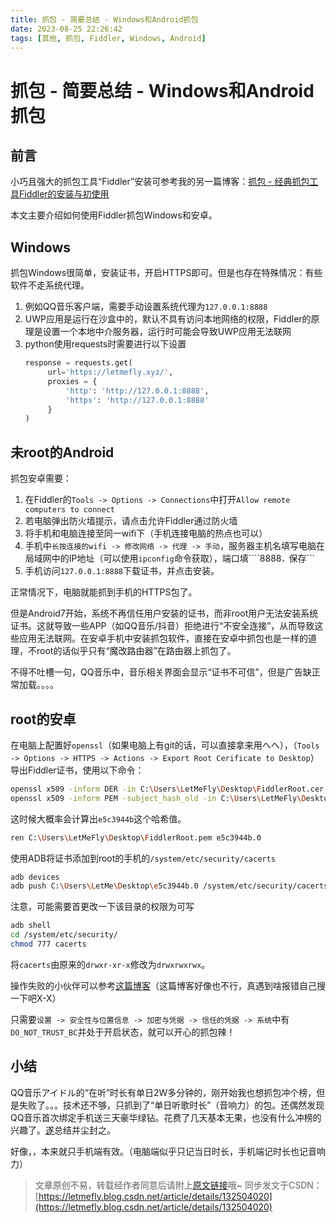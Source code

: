 ```yaml
---
title: 抓包 - 简要总结 - Windows和Android抓包
date: 2023-08-25 22:26:42
tags: [其他, 抓包, Fiddler, Windows, Android]
---
```


# 抓包 - 简要总结 - Windows和Android抓包

## 前言

小巧且强大的抓包工具“Fiddler”安装可参考我的另一篇博客：[抓包 - 经典抓包工具Fiddler的安装与初使用](https://blog.letmefly.xyz/2023/02/04/Other-PacketCapture-FiddlerInsrallmentAndFirstUse/)

本文主要介绍如何使用Fiddler抓包Windows和安卓。

## Windows

抓包Windows很简单，安装证书，开启HTTPS即可。但是也存在特殊情况：有些软件不走系统代理。

1. 例如QQ音乐客户端，需要手动设置系统代理为```127.0.0.1:8888```
2. UWP应用是运行在沙盒中的，默认不具有访问本地网络的权限，Fiddler的原理是设置一个本地中介服务器，运行时可能会导致UWP应用无法联网
3. python使用requests时需要进行以下设置
   ```python
   response = requests.get(
        url='https://letmefly.xyz/',
        proxies = {
            'http': 'http://127.0.0.1:8888',
            'https': 'http://127.0.0.1:8888'
        }
   )
   ```

## 未root的Android

抓包安卓需要：

1. 在Fiddler的```Tools -> Options -> Connections```中打开```Allow remote computers to connect```
2. 若电脑弹出防火墙提示，请点击允许Fiddler通过防火墙
3. 将手机和电脑连接至同一wifi下（手机连接电脑的热点也可以）
4. 手机中```长按连接的wifi -> 修改网络 -> 代理 -> 手动```，服务器主机名填写电脑在局域网中的IP地址（可以使用```ipconfig```命令获取），端口填````8888```，```保存```
5. 手机访问```127.0.0.1:8888```下载证书，并点击安装。

正常情况下，电脑就能抓到手机的HTTPS包了。

但是Android7开始，系统不再信任用户安装的证书，而非root用户无法安装系统证书。这就导致一些APP（如QQ音乐/抖音）拒绝进行“不安全连接”，从而导致这些应用无法联网。在安卓手机中安装抓包软件，直接在安卓中抓包也是一样的道理，不root的话似乎只有“魔改路由器”在路由器上抓包了。

不得不吐槽一句，QQ音乐中，音乐相关界面会显示“证书不可信”，但是广告缺正常加载。。。。

## root的安卓

在电脑上配置好```openssl```（如果电脑上有git的话，可以直接拿来用へへ），（```Tools -> Options -> HTTPS -> Actions -> Export Root Cerificate to Desktop```）导出Fiddler证书，使用以下命令：

```bash
openssl x509 -inform DER -in C:\Users\LetMeFly\Desktop\FiddlerRoot.cer -out C:\Users\LetMeFly\Desktop\FiddlerRoot.pem
openssl x509 -inform PEM -subject_hash_old -in C:\Users\LetMeFly\Desktop\FiddlerRoot.pem
```

这时候大概率会计算出```e5c3944b```这个哈希值。

```bash
ren C:\Users\LetMeFly\Desktop\FiddlerRoot.pem e5c3944b.0
```

使用ADB将证书添加到root的手机的```/system/etc/security/cacerts```

```bash
adb devices
adb push C:\Users\LetMe\Desktop\e5c3944b.0 /system/etc/security/cacerts
```

注意，可能需要首更改一下该目录的权限为可写

```bash
adb shell
cd /system/etc/security/
chmod 777 cacerts
```

将```cacerts```由原来的```drwxr-xr-x```修改为```drwxrwxrwx```。

操作失败的小伙伴可以参考[这篇博客](https://blog.csdn.net/qq_43278826/article/details/124291040)（这篇博客好像也不行，真遇到啥报错自己搜一下吧X-X）

只需要```设置 -> 安全性与位置信息 -> 加密与凭据 -> 信任的凭据 -> 系统```中有```DO_NOT_TRUST_BC```并处于开启状态，就可以开心的抓包辣！

## 小结

QQ音乐アイドル的“在听”时长有单日2W多分钟的，刚开始我也想抓包冲个榜，但是失败了。。。技术还不够，只抓到了“单日听歌时长”（音响力）的包。还偶然发现QQ音乐首次绑定手机送三天豪华绿钻。花费了几天基本无果，也没有什么冲榜的兴趣了。[遂](https://hanyu.baidu.com/shici/detail?pid=54d154714ab7420c98ee632aee2c8340#:~:text=%E9%81%82)总结并尘封之。

好像，，本来就只手机端有效。（电脑端似乎只记当日时长，手机端记时长也记音响力）

> 文章原创不易，转载经作者同意后请附上[原文链接](https://blog.letmefly.xyz/2023/08/25/Other-PacketCapture-briefSummary-WindwosAndAndroid/)哦~
> 同步发文于CSDN：[https://letmefly.blog.csdn.net/article/details/132504020](https://letmefly.blog.csdn.net/article/details/132504020)
